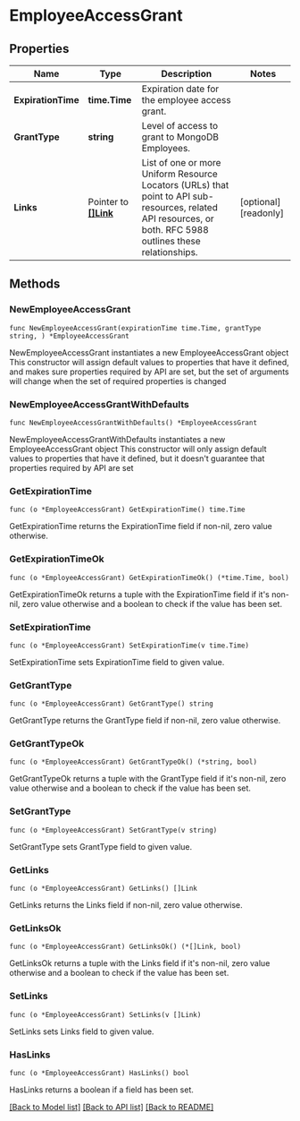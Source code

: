 # EmployeeAccessGrant

## Properties

Name | Type | Description | Notes
------------ | ------------- | ------------- | -------------
**ExpirationTime** | **time.Time** | Expiration date for the employee access grant. |
**GrantType** | **string** | Level of access to grant to MongoDB Employees. |
**Links** | Pointer to [**[]Link**](Link.md) | List of one or more Uniform Resource Locators (URLs) that point to API sub-resources, related API resources, or both. RFC 5988 outlines these relationships. | [optional] [readonly] 

## Methods

### NewEmployeeAccessGrant

`func NewEmployeeAccessGrant(expirationTime time.Time, grantType string, ) *EmployeeAccessGrant`

NewEmployeeAccessGrant instantiates a new EmployeeAccessGrant object
This constructor will assign default values to properties that have it defined,
and makes sure properties required by API are set, but the set of arguments
will change when the set of required properties is changed

### NewEmployeeAccessGrantWithDefaults

`func NewEmployeeAccessGrantWithDefaults() *EmployeeAccessGrant`

NewEmployeeAccessGrantWithDefaults instantiates a new EmployeeAccessGrant object
This constructor will only assign default values to properties that have it defined,
but it doesn't guarantee that properties required by API are set

### GetExpirationTime

`func (o *EmployeeAccessGrant) GetExpirationTime() time.Time`

GetExpirationTime returns the ExpirationTime field if non-nil, zero value otherwise.

### GetExpirationTimeOk

`func (o *EmployeeAccessGrant) GetExpirationTimeOk() (*time.Time, bool)`

GetExpirationTimeOk returns a tuple with the ExpirationTime field if it's non-nil, zero value otherwise
and a boolean to check if the value has been set.

### SetExpirationTime

`func (o *EmployeeAccessGrant) SetExpirationTime(v time.Time)`

SetExpirationTime sets ExpirationTime field to given value.

### GetGrantType

`func (o *EmployeeAccessGrant) GetGrantType() string`

GetGrantType returns the GrantType field if non-nil, zero value otherwise.

### GetGrantTypeOk

`func (o *EmployeeAccessGrant) GetGrantTypeOk() (*string, bool)`

GetGrantTypeOk returns a tuple with the GrantType field if it's non-nil, zero value otherwise
and a boolean to check if the value has been set.

### SetGrantType

`func (o *EmployeeAccessGrant) SetGrantType(v string)`

SetGrantType sets GrantType field to given value.

### GetLinks

`func (o *EmployeeAccessGrant) GetLinks() []Link`

GetLinks returns the Links field if non-nil, zero value otherwise.

### GetLinksOk

`func (o *EmployeeAccessGrant) GetLinksOk() (*[]Link, bool)`

GetLinksOk returns a tuple with the Links field if it's non-nil, zero value otherwise
and a boolean to check if the value has been set.

### SetLinks

`func (o *EmployeeAccessGrant) SetLinks(v []Link)`

SetLinks sets Links field to given value.

### HasLinks

`func (o *EmployeeAccessGrant) HasLinks() bool`

HasLinks returns a boolean if a field has been set.

[[Back to Model list]](../README.md#documentation-for-models) [[Back to API list]](../README.md#documentation-for-api-endpoints) [[Back to README]](../README.md)


